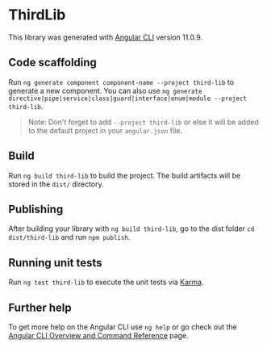 # ThirdLib

This library was generated with [Angular CLI](https://github.com/angular/angular-cli) version 11.0.9.

## Code scaffolding

Run `ng generate component component-name --project third-lib` to generate a new component. You can also use `ng generate directive|pipe|service|class|guard|interface|enum|module --project third-lib`.
> Note: Don't forget to add `--project third-lib` or else it will be added to the default project in your `angular.json` file. 

## Build

Run `ng build third-lib` to build the project. The build artifacts will be stored in the `dist/` directory.

## Publishing

After building your library with `ng build third-lib`, go to the dist folder `cd dist/third-lib` and run `npm publish`.

## Running unit tests

Run `ng test third-lib` to execute the unit tests via [Karma](https://karma-runner.github.io).

## Further help

To get more help on the Angular CLI use `ng help` or go check out the [Angular CLI Overview and Command Reference](https://angular.io/cli) page.
